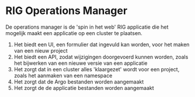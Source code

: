 # RIG Operations Manager

De operations manager is de 'spin in het web' RIG applicatie die het mogelijk maakt een applicatie op een cluster te plaatsen.

1. Het biedt een UI, een formulier dat ingevuld kan worden, voor het maken van een nieuw project
2. Het biedt een API, zodat wijzigingen doorgevoerd kunnen worden, zoals het bijwerken van een nieuwe versie van een applicatie
3. Het zorgt dat in een cluster alles 'klaargezet' wordt voor een project, zoals het aanmaken van een namespace
4. Het zorgt dat de Argo bestanden worden aangemaakt
5. Het zorgt de de applicatie bestanden worden aangemaakt

